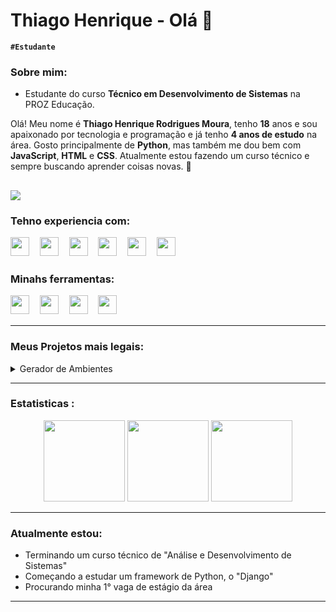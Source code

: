 # Thiago Henrique - Olá 🖖
**`#Estudante`**

### Sobre mim:
- Estudante do curso **Técnico em Desenvolvimento de Sistemas** na PROZ Educação.

Olá! Meu nome é **Thiago Henrique Rodrigues Moura**, tenho **18** anos e sou apaixonado por tecnologia e programação e já tenho **4 anos de estudo** na área. Gosto principalmente de **Python**, mas também me dou bem com **JavaScript**, **HTML** e **CSS**. Atualmente estou fazendo um curso técnico e sempre buscando aprender coisas novas. 🚀

[![](https://img.shields.io/badge/-Instagram-%23E4405F?style=for-the-badge&logo=instagram&logoColor=white)](https://www.instagram.com/thiago.kk_dev?utm_source=ig_web_button_share_sheet&igsh=ZDNlZDc0MzIxNw==)
---

### Tehno experiencia com:
<img height="30px" src="https://icongr.am/devicon/python-original.svg?size=30&color=currentColor">ㅤ
<img height="30px" src="https://icongr.am/devicon/mysql-original-wordmark.svg?size=30&color=currentColor">ㅤ
<img height="30px" src="https://icongr.am/devicon/javascript-original.svg?size=30&color=currentColor">ㅤ
<img height="30px" src="https://icongr.am/devicon/nodejs-original.svg?size=30&color=currentColor">ㅤ
<img height="30px" src="https://icongr.am/devicon/html5-original.svg?size=30&color=currentColor">ㅤ
<img height="30px" src="https://icongr.am/devicon/css3-original.svg?size=30&color=currentColor">ㅤ


### Minahs ferramentas:
<img height="30px" src="https://devicon-website.vercel.app/api/vscode/original.svg">ㅤ
<img height="30px" src="https://devicon-website.vercel.app/api/ubuntu/plain.svg">ㅤ
<img height="30px" src="https://devicon-website.vercel.app/api/git/original.svg">ㅤ
<img height="30px" src="https://devicon-website.vercel.app/api/bash/original.svg">ㅤ

---

### Meus Projetos mais legais:
<details><summary>Gerador de Ambientes</summary>  

#### Descrição do Projeto :
O Gerador de Ambientes é uma interface gráfica desenvolvida com `CustomTkinter` que automatiza a criação de projetos com ambientes virtuais em **Python**(usando `venv`) e **JavaScript**(com `Vite + React`).

#### Acesse o repositório
- [GitHub-Gerador de Ambientes](https://github.com/ThiagoHenriqueRm/Gerador-De-Ambientes)

</details>

---
### Estatisticas :
<div align="center">
    <td  >
      <img height="130px" src="https://github-readme-stats.vercel.app/api?username=ThiagoHenriqueRm&show_icons=true&theme=tokyonight&include_all_commits=true&locale=pt-br&rank_icon=github"/>
    <td>
      <img height="130px" src="https://github-readme-stats.vercel.app/api/top-langs/?username=ThiagoHenriqueRm&layout=compact&theme=tokyonight&locale=pt-br&include_all_commits=true"/>
    <td>
      <img height="130px" src="https://github-readme-streak-stats.herokuapp.com/?user=ThiagoHenriqueRm&include_all_commits=true&theme=tokyonight&locale=pt-br"/>
</div>

---

### Atualmente estou: 

* Terminando um curso técnico de "Análise e Desenvolvimento de Sistemas" 
* Começando a estudar um framework de Python, o "Django"
* Procurando minha 1° vaga de estágio da área

---
